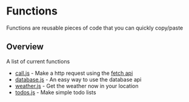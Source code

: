 # Functions

Functions are reusable pieces of code that you can quickly copy/paste

## Overview

A list of current functions

- [call.js](call.js) - Make a http request using the [fetch api](https://developer.mozilla.org/en-US/docs/Web/API/Fetch_API/Using_Fetch)
- [database.js](database.js) - An easy way to use the database api
- [weather.js](weather.js) - Get the weather now in your location
- [todos.js](todos.js) - Make simple todo lists
